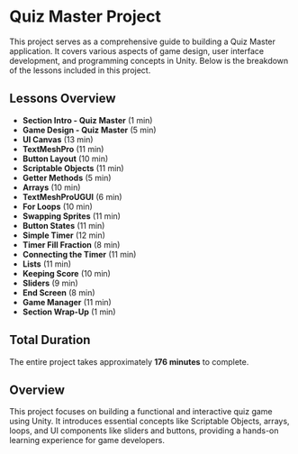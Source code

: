 # Quiz Master Project

This project serves as a comprehensive guide to building a Quiz Master application. It covers various aspects of game design, user interface development, and programming concepts in Unity. Below is the breakdown of the lessons included in this project.

## Lessons Overview

- **Section Intro - Quiz Master** (1 min)
- **Game Design - Quiz Master** (5 min)
- **UI Canvas** (13 min)
- **TextMeshPro** (11 min)
- **Button Layout** (10 min)
- **Scriptable Objects** (11 min)
- **Getter Methods** (5 min)
- **Arrays** (10 min)
- **TextMeshProUGUI** (6 min)
- **For Loops** (10 min)
- **Swapping Sprites** (11 min)
- **Button States** (11 min)
- **Simple Timer** (12 min)
- **Timer Fill Fraction** (8 min)
- **Connecting the Timer** (11 min)
- **Lists** (11 min)
- **Keeping Score** (10 min)
- **Sliders** (9 min)
- **End Screen** (8 min)
- **Game Manager** (11 min)
- **Section Wrap-Up** (1 min)

## Total Duration

The entire project takes approximately **176 minutes** to complete.

## Overview

This project focuses on building a functional and interactive quiz game using Unity. It introduces essential concepts like Scriptable Objects, arrays, loops, and UI components like sliders and buttons, providing a hands-on learning experience for game developers.

